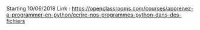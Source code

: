 Starting 10/06/2018
Link : https://openclassrooms.com/courses/apprenez-a-programmer-en-python/ecrire-nos-programmes-python-dans-des-fichiers
